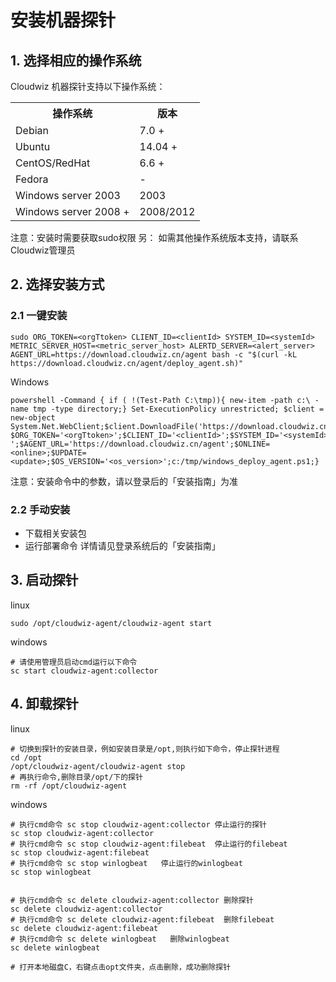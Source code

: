 # 安装机器探针

## 1. 选择相应的操作系统
Cloudwiz 机器探针支持以下操作系统：
<table>
    <tr>
        <th>操作系统</th>
        <th>版本</th>
    </tr>
    <tr>
        <td>Debian</td>
        <td>7.0 +</td>
    </tr>
    <tr>
        <td>Ubuntu</td>
        <td>14.04 +</td>
    </tr>
    <tr>
        <td>CentOS/RedHat</td>
        <td>6.6 + </td>
    </tr>
    <tr>
        <td>Fedora</td>
        <td>-</td>
    </tr>
    <tr>
        <td>Windows server 2003</td>
        <td>2003</td>
    </tr>
    <tr>
        <td>Windows server 2008 +</td>
        <td>2008/2012</td>
    </tr>
</table>
注意：安装时需要获取sudo权限
另： 如需其他操作系统版本支持，请联系Cloudwiz管理员

## 2. 选择安装方式

### 2.1 一键安装
```shell
sudo ORG_TOKEN=<orgTtoken> CLIENT_ID=<clientId> SYSTEM_ID=<systemId> METRIC_SERVER_HOST=<metric_server_host> ALERTD_SERVER=<alert_server> AGENT_URL=https://download.cloudwiz.cn/agent bash -c "$(curl -kL https://download.cloudwiz.cn/agent/deploy_agent.sh)"
```

Windows
```shell
powershell -Command { if ( !(Test-Path C:\tmp)){ new-item -path c:\ -name tmp -type directory;} Set-ExecutionPolicy unrestricted; $client = new-object System.Net.WebClient;$client.DownloadFile('https://download.cloudwiz.cn/agent/windows_deploy_agent.ps1','C:/tmp/windows_deploy_agent.ps1'); $ORG_TOKEN='<orgTtoken>';$CLIENT_ID='<clientId>';$SYSTEM_ID='<systemId>';$METRIC_SERVER_HOST='<metric_server_host>';$ALERTD_SERVER='<alert_server> ';$AGENT_URL='https://download.cloudwiz.cn/agent';$ONLINE=<online>;$UPDATE=<update>;$OS_VERSION='<os_version>';c:/tmp/windows_deploy_agent.ps1;}
```

注意：安装命令中的参数，请以登录后的「安装指南」为准

### 2.2 手动安装
* 下载相关安装包
* 运行部署命令
详情请见登录系统后的「安装指南」

## 3. 启动探针
linux
``` shell
sudo /opt/cloudwiz-agent/cloudwiz-agent start
```

windows
```
# 请使用管理员启动cmd运行以下命令
sc start cloudwiz-agent:collector
```

## 4. 卸载探针

linux
```
# 切换到探针的安装目录，例如安装目录是/opt,则执行如下命令，停止探针进程
cd /opt
/opt/cloudwiz-agent/cloudwiz-agent stop
# 再执行命令,删除目录/opt/下的探针
rm -rf /opt/cloudwiz-agent
```

windows
``` shell
# 执行cmd命令 sc stop cloudwiz-agent:collector 停止运行的探针
sc stop cloudwiz-agent:collector
# 执行cmd命令 sc stop cloudwiz-agent:filebeat  停止运行的filebeat
sc stop cloudwiz-agent:filebeat
# 执行cmd命令 sc stop winlogbeat   停止运行的winlogbeat
sc stop winlogbeat


# 执行cmd命令 sc delete cloudwiz-agent:collector 删除探针
sc delete cloudwiz-agent:collector
# 执行cmd命令 sc delete cloudwiz-agent:filebeat  删除filebeat
sc delete cloudwiz-agent:filebeat
# 执行cmd命令 sc delete winlogbeat   删除winlogbeat
sc delete winlogbeat

# 打开本地磁盘C，右键点击opt文件夹，点击删除，成功删除探针
```